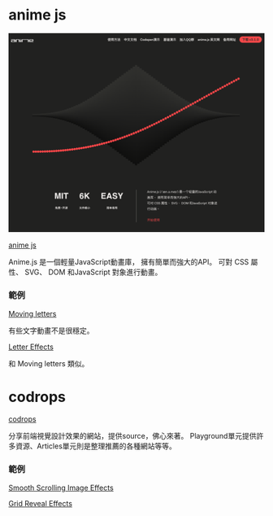 # anime js
![](01.png)

[anime js](https://www.animejs.cn/)

Anime.js 是一個輕量JavaScript動畫庫， 擁有簡單而強大的API。 可對 CSS 屬性、 SVG、 DOM 和JavaScript 對象進行動畫。

### 範例

[Moving letters](https://tobiasahlin.com/moving-letters/)

有些文字動畫不是很穩定。

[Letter Effects](https://tympanus.net/Development/LetterEffects/)

和 Moving letters 類似。



# codrops
[codrops](https://tympanus.net/codrops/)

分享前端視覺設計效果的網站，提供source，佛心來著。
Playground單元提供許多資源、Articles單元則是整理推薦的各種網站等等。

### 範例

[Smooth Scrolling Image Effects](https://tympanus.net/Development/SmoothScrollingImageEffects/)

[Grid Reveal Effects](https://tympanus.net/Development/GridRevealEffects/)
